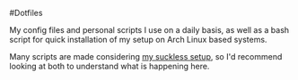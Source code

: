 #Dotfiles 

My config files and personal scripts I use on a daily basis, as well as a bash script for quick installation of my setup on Arch Linux based systems.

Many scripts are made considering [my suckless setup](https://github.com/dandeeccastro/dotfiles), so I'd recommend looking at both to understand what is happening here.

